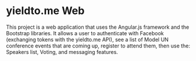 # yieldto.me Web

This project is a web application that uses the Angular.js framework and the Bootstrap libraries. It allows a user to authenticate with Facebook (exchanging tokens with the yieldto.me API), see a list of Model UN conference events that are coming up, register to attend them, then use the: Speakers list, Voting, and messaging features. 
